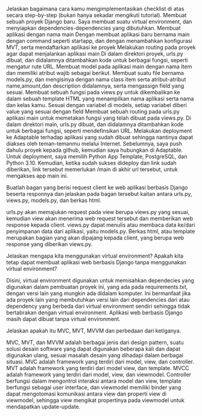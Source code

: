 Jelaskan bagaimana cara kamu mengimplementasikan checklist di atas secara step-by-step (bukan hanya sekadar mengikuti tutorial).
    Membuat sebuah proyek Django baru.
Saya membuat suatu virtual environment, dan menyiapkan dependencies-dependencies yang dibutuhkan.
    Membuat aplikasi dengan nama main
Dengan membuat aplikasi baru bernama main dengan command seperti startapp, dan dengan menambahkan konfigurasi MVT, serta mendaftarkan aplikasi ke proyek
    Melakukan routing pada proyek agar dapat menjalankan aplikasi main
Di dalam direktori proyek, urls.py dibuat, dan didalamnya ditambahkan kode untuk berbagai fungsi, seperti mengatur rute URL.
    Membuat model pada aplikasi main dengan nama Item dan memiliki atribut wajib sebagai berikut.
Membuat suatu file bernama models.py, dan mengisinya dengan nama class item serta atribut-atribut name,amount,dan description didalamnya, serta mengassign field yang sesuai.
    Membuat sebuah fungsi pada views.py untuk dikembalikan ke dalam sebuah template HTML yang menampilkan nama aplikasi serta nama dan kelas kamu.
Sesuai dengan variabel di models, setiap variabel diberi value yang sesuai dengan field
    Membuat sebuah routing pada urls.py aplikasi main untuk memetakan fungsi yang telah dibuat pada views.py.
Di dalam direktori main, urls.py dibuat, dan didalamnya ditambahkan kode untuk berbagai fungsi, seperti mendefinsikan URL.
    Melakukan deployment ke Adaptable terhadap aplikasi yang sudah dibuat sehingga nantinya dapat diakses oleh teman-temanmu melalui Internet.
Sebelumnya, saya push dahulu proyek kepada github, kemudian saya hubungkan di Adaptable. Untuk deployment, saya memilih Python App Template, PostgreSQL, dan Python 3.10. Kemudian, ketika sudah sukses dideploy dan link sudah diberikan, link tersebut memerlukan /main di akhir url tersebut, untuk mengakses app main ini.

Buatlah bagan yang berisi request client ke web aplikasi berbasis Django beserta responnya dan jelaskan pada bagan tersebut kaitan antara urls.py, views.py, models.py, dan berkas html.

urls.py akan memajukan request pada view berupa views.py yang sesuai, kemudian view akan menerima web request tersebut dan memberikan web response kepada client. views.py dapat menulis atau membaca data ke/dari penyimpanan data dari aplikasi, yaitu models.py. Berkas html, atau template merupakan bagian yang akan dipajang kepada client, yang berupa web response yang diberikan views.py.

Jelaskan mengapa kita menggunakan virtual environment? Apakah kita tetap dapat membuat aplikasi web berbasis Django tanpa menggunakan virtual environment?

Disini, virtual environment digunakan untuk memisahkan dependecies yang digunakan dalam pembuatan proyek ini, yang ada pada requirements.txt, dengan versi lain yang mungkin ada didalam komputer. Ini bermanfaat jika ada proyek lain yang membutuhkan versi lain dari dependencies dari atau dependency yang berbeda dari virtual environment sendiri sehingga tidak bertabrakan dengan virtual environment. Aplikasi web berbasis Django masih dapat dibuat tanpa virtual environment.

Jelaskan apakah itu MVC, MVT, MVVM dan perbedaan dari ketiganya.

MVC, MVT, dan MVVM adalah berbagai jenis dari design pattern, suatu solusi desain software yang dapat digunakan beberapa kali dan dapat digunakan ulang, sesuai masalah desain yang dihadapi dalam berbagai situasi. MVC adalah framework yang terdiri dari model, view, dan controller. MVT adalah framework yang terdiri dari model view, dan template. MVCC adalah framework yang terdiri dari model, view, dan viewmodel. Controller berfungsi dalam mengontrol interaksi antara model dan view, template berfungsi sebagai user interface, dan viewmodel memiliki binder yang dapat mengotomasi komunikasi antara view dan properti view di viewmodel, sehingga view mengikat propertinya pada viewmodel untuk mendapatkan update-update.